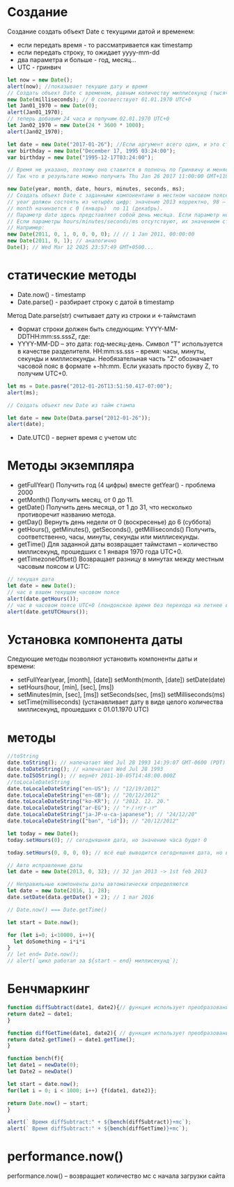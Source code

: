 # Создание

Создание создать объект Date с текущими датой и временем:

- если передать время - то рассматривается как timestamp
- если передать строку, то ожидает yyyy-mm-dd
- два параметра и больше - год, месяц...
- UTC - гринвич

```js
let now = new Date();
alert(now); //показывает текущие дату и время
// Создать объект Date с временем, равным количеству миллисекунд (тысячная доля  секунды), прошедших с 1 января 1970 года UTC+0.
new Date(milliseconds); // 0 соответствует 01.01.1970 UTC+0
let Jan01_1970 = new Date(0);
alert(Jan01_1970);
// теперь добавим 24 часа и получим 02.01.1970 UTC+0
let Jan02_1970 = new Date(24 * 3600 * 1000);
alert(Jan02_1970);

let date = new Date("2017-01-26"); //Если аргумент всего один, и это строка, то из неё «прочитывается» дата.
var birthday = new Date("December 17, 1995 03:24:00");
var birthday = new Date("1995-12-17T03:24:00");

// Время не указано, поэтому оно ставится в полночь по Гринвичу и меняется в соответствии с часовым поясом места выполнения кода
// Так что в результате можно получить Thu Jan 26 2017 11:00:00 GMT+1100 (восточно-австралийское время) или Wed Jan 25 2017 16:00:00 GMT-0800 (тихоокеанское время)

new Date(year, month, date, hours, minutes, seconds, ms);
// Создать объект Date с заданными компонентами в местном часовом поясе. Обязательны только первые два аргумента.
// year должен состоять из четырёх цифр: значение 2013 корректно, 98 – нет.
// month начинается с 0 (январь)  по 11 (декабрь).
// Параметр date здесь представляет собой день месяца. Если параметр не задан, то принимается значение 1.
// Если параметры hours/minutes/seconds/ms отсутствуют, их значением становится 0.
// Например:
new Date(2011, 0, 1, 0, 0, 0, 0); // // 1 Jan 2011, 00:00:00
new Date(2011, 0, 1); // аналогично
Date(); // Wed Mar 12 2025 23:57:49 GMT+0500...
```

# статические методы

- Date.now() - timestamp
- Date.parse() - разбирает строку с датой в timestamp

Метод Date.parse(str) считывает дату из строки и ←таймстамп

- Формат строки должен быть следующим: YYYY-MM-DDTHH:mm:ss.sssZ, где:
- YYYY-MM-DD – это дата: год-месяц-день.
  Символ "T" используется в качестве разделителя.
  HH:mm:ss.sss – время: часы, минуты, секунды и миллисекунды.
  Необязательная часть "Z" обозначает часовой пояс в формате +-hh:mm. Если указать просто букву Z, то получим UTC+0.

```js
let ms = Date.pasre("2012-01-26T13:51:50.417-07:00");
alert(ms);

// Создать объект new Date из тайм стампа

let date = new Date(Data.parse("2012-01-26"));
alert(date);
```

- Date.UTC() - вернет время с учетом utc

# Методы экземпляра

- getFullYear() Получить год (4 цифры) вместе getYear() - проблема 2000
- getMonth() Получить месяц, от 0 до 11.
- getDate() Получить день месяца, от 1 до 31, что несколько противоречит названию метода.
- getDay() Вернуть день недели от 0 (воскресенье) до 6 (суббота)
- getHours(), getMinutes(), getSeconds(), getMilliseconds() Получить, соответственно, часы, минуты, секунды или миллисекунды.
- getTime() Для заданной даты возвращает таймстамп – количество миллисекунд, прошедших с 1 января 1970 года UTC+0.
- getTimezoneOffset() Возвращает разницу в минутах между местным часовым поясом и UTC:

```js
// текущая дата
let date = new Date();
// час в вашем текущем часовом поясе
alert(date.getHours());
// час в часовом поясе UTC+0 (лондонское время без перехода на летнее время)
alert(date.getUTCHours());
```

# Установка компонента даты

Следующие методы позволяют установить компоненты даты и времени:

- setFullYear(year, [month], [date]) setMonth(month, [date]) setDate(date)
- setHours(hour, [min], [sec], [ms])
- setMinutes(min, [sec], [ms]) setSeconds(sec, [ms]) setMilliseconds(ms)
- setTime(milliseconds) (устанавливает дату в виде целого количества миллисекунд, прошедших с 01.01.1970 UTC)

# методы

```js
//toString
date.toString(); // напечатает Wed Jul 28 1993 14:39:07 GMT-0600 (PDT)
date.toDateString(); // напечатает Wed Jul 28 1993
date.toISOString(); // вернёт 2011-10-05T14:48:00.000Z
//toLocaleDateString
date.toLocaleDateString("en-US"); // "12/19/2012"
date.toLocaleDateString("en-GB"); // "20/12/2012"
date.toLocaleDateString("ko-KR"); // "2012. 12. 20."
date.toLocaleDateString("ar-EG"); // "٢٠/١٢/٢٠١٢"
date.toLocaleDateString("ja-JP-u-ca-japanese"); // "24/12/20"
date.toLocaleDateString(["ban", "id"]); // "20/12/2012"
```

```js
let today = new Date();
today.setHours(0); // сегодняшняя дата, но значение часа будет 0

today.setHours(0, 0, 0, 0); // всё ещё выводится сегодняшняя дата, но время будет ровно 00:00:00.

// Авто исправление даты
let date = new Date(2013, 0, 32); // 32 jan 2013 -> 1st feb 2013

// Неправильные компоненты даты автоматически определяются
let date = new Date(2016, 1, 28);
date.setDate(data.getDate() + 2); // 1 mar 2016

// Date.now() === Date.getTime()
```

```js
let start = Date.now();

for (let i=0; i<10000, i++){
  let doSomething = i*i*i
}
// let end= Date.now();
// alert(`цикл работал за ${start – end} миллисекунд`);
```

# Бенчмаркинг

```js
function diffSubtract(date1, date2){// функция использует преобразование даты к строке
return date2 – date1;
}

function diffGetTime(date1, date2){ // функция использует преобразование даты в объект
return date2.getTime() – date1.getTime();
}

function bench(f){
let date1 = newDate(0);
let Date2 = newDate()

let start = date.now();
for(let i = 0; i < 1000; i++) {f(date1, date2)};

return Date.now() – start;
}

alert(` Время diffSubtract:" + ${bench(diffSubtract)}+mс`);
alert(` Время diffSubtract:" + ${bench(diffGetTime)}+mс`);

```

# performance.now()

performance.now() – возвращает количество мс с начала загрузки сайта

